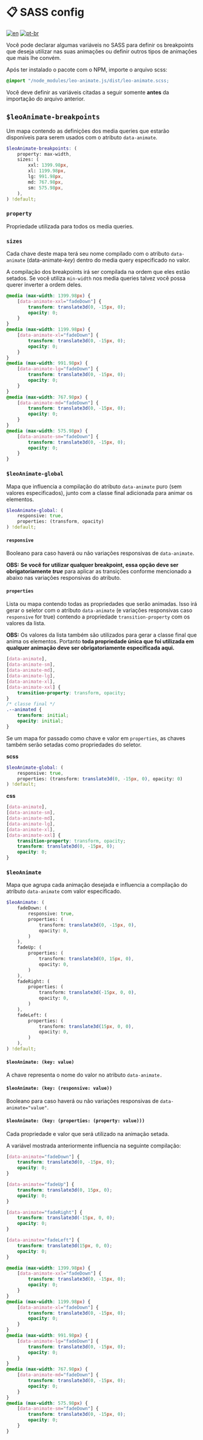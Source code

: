 # 📋 SASS config

[![en](https://img.shields.io/badge/idioma-en-red.svg)](https://github.com/Leo-Henrique/leo-animate.js/blob/main/README-SASS-config.md)
[![pt-br](https://img.shields.io/badge/idioma-pt--br-green.svg)](https://github.com/Leo-Henrique/leo-animate.js/blob/main/README-SASS-config-pt-BR.md)

Você pode declarar algumas variáveis no SASS para definir os breakpoints que deseja utilizar nas suas animações ou definir outros tipos de animações que mais lhe convém.

Após ter instalado o pacote com o NPM, importe o arquivo scss:

```scss
@import "/node_modules/leo-animate.js/dist/leo-animate.scss;
```

Você deve definir as variáveis citadas a seguir somente **antes** da importação do arquivo anterior.

## `$leoAnimate-breakpoints`

Um mapa contendo as definições dos media queries que estarão disponíveis para serem usados com o atributo `data-animate`.

```scss
$leoAnimate-breakpoints: (
    property: max-width,
    sizes: (
        xxl: 1399.98px,
        xl: 1199.98px,
        lg: 991.98px,
        md: 767.98px,
        sm: 575.98px,
    ),
) !default;
```

### `property`

Propriedade utilizada para todos os media queries.

### `sizes`

Cada chave deste mapa terá seu nome compilado com o atributo `data-animate` (data-animate-*key*) dentro do media query especificado no valor.

A compilação dos breakpoints irá ser compilada na ordem que eles estão setados. Se você utiliza `min-width` nos media queries talvez você possa querer inverter a ordem deles.

```css
@media (max-width: 1399.98px) {
    [data-animate-xxl="fadeDown"] {
        transform: translate3d(0, -15px, 0);
        opacity: 0;
    }
}
@media (max-width: 1199.98px) {
    [data-animate-xl="fadeDown"] {
        transform: translate3d(0, -15px, 0);
        opacity: 0;
    }
}
@media (max-width: 991.98px) {
    [data-animate-lg="fadeDown"] {
        transform: translate3d(0, -15px, 0);
        opacity: 0;
    }
}
@media (max-width: 767.98px) {
    [data-animate-md="fadeDown"] {
        transform: translate3d(0, -15px, 0);
        opacity: 0;
    }
}
@media (max-width: 575.98px) {
    [data-animate-sm="fadeDown"] {
        transform: translate3d(0, -15px, 0);
        opacity: 0;
    }
}
```

### `$leoAnimate-global`

Mapa que influencia a compilação do atributo `data-animate` puro (sem valores especificados), junto com a classe final adicionada para animar os elementos.

```scss
$leoAnimate-global: (
    responsive: true,
    properties: (transform, opacity)
) !default;
```

#### `responsive`

Booleano para caso haverá ou não variações responsivas de `data-animate`. 

**OBS:** **Se você for utilizar qualquer breakpoint, essa opção deve ser obrigatoriamente *true*** para aplicar as transições conforme mencionado a abaixo nas variações responsivas do atributo.

#### `properties`

Lista ou mapa contendo todas as propriedades que serão animadas. Isso irá gerar o seletor com o atributo `data-animate` (e variações responsivas caso `responsive` for true) contendo a propriedade `transition-property` com os valores da lista.

**OBS:**  Os valores da lista também são utilizados para gerar a classe final que anima os elementos. Portanto **toda propriedade única que foi utilizada em qualquer animação deve ser obrigatoriamente especificada aqui.**

```css
[data-animate],
[data-animate-sm],
[data-animate-md],
[data-animate-lg],
[data-animate-xl],
[data-animate-xxl] {
    transition-property: transform, opacity;
}
/* classe final */
.--animated {
    transform: initial;
    opacity: initial;
}
```

Se um mapa for passado como chave e valor em `properties`, as chaves também serão setadas como propriedades do seletor.

**scss**
```scss
$leoAnimate-global: (
    responsive: true,
    properties: (transform: translate3d(0, -15px, 0), opacity: 0)
) !default;
```

**css**
```css
[data-animate],
[data-animate-sm],
[data-animate-md],
[data-animate-lg],
[data-animate-xl],
[data-animate-xxl] {
    transition-property: transform, opacity;
    transform: translate3d(0, -15px, 0);
    opacity: 0;
}
```

### `$leoAnimate`

Mapa que agrupa cada animação desejada e influencia a compilação do atributo `data-animate` com valor especificado.

```scss
$leoAnimate: (
    fadeDown: (
        responsive: true,
        properties: (
            transform: translate3d(0, -15px, 0),
            opacity: 0,
        )
    ),
    fadeUp: (
        properties: (
            transform: translate3d(0, 15px, 0),
            opacity: 0,
        )
    ),
    fadeRight: (
        properties: (
            transform: translate3d(-15px, 0, 0),
            opacity: 0,
        )
    ),
    fadeLeft: (
        properties: (
            transform: translate3d(15px, 0, 0),
            opacity: 0,
        )
    ),
) !default;
```
#### `$leoAnimate: (key: value)`

A chave representa o nome do valor no atributo `data-animate.`

#### `$leoAnimate: (key: (responsive: value))`
Booleano para caso haverá ou não variações responsivas de `data-animate="value"`. 

#### `$leoAnimate: (key: (properties: (property: value)))`

Cada propriedade e valor que será utilizado na animação setada.

A variável mostrada anteriormente influencia na seguinte compilação:
```css
[data-animate="fadeDown"] {
    transform: translate3d(0, -15px, 0);
    opacity: 0;
}

[data-animate="fadeUp"] {
    transform: translate3d(0, 15px, 0);
    opacity: 0;
}

[data-animate="fadeRight"] {
    transform: translate3d(-15px, 0, 0);
    opacity: 0;
}

[data-animate="fadeLeft"] {
    transform: translate3d(15px, 0, 0);
    opacity: 0;
}

@media (max-width: 1399.98px) {
    [data-animate-xxl="fadeDown"] {
        transform: translate3d(0, -15px, 0);
        opacity: 0;
    }
}
@media (max-width: 1199.98px) {
    [data-animate-xl="fadeDown"] {
        transform: translate3d(0, -15px, 0);
        opacity: 0;
    }
}
@media (max-width: 991.98px) {
    [data-animate-lg="fadeDown"] {
        transform: translate3d(0, -15px, 0);
        opacity: 0;
    }
}
@media (max-width: 767.98px) {
    [data-animate-md="fadeDown"] {
        transform: translate3d(0, -15px, 0);
        opacity: 0;
    }
}
@media (max-width: 575.98px) {
    [data-animate-sm="fadeDown"] {
        transform: translate3d(0, -15px, 0);
        opacity: 0;
    }
}
```